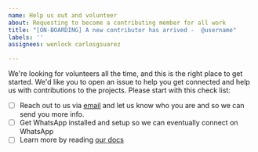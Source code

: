```yaml
---
name: Help us out and volunteer
about: Requesting to become a contributing member for all work
title: "[ON-BOARDING] A new contributor has arrived -  @username"
labels: ''
assignees: wenlock carlosgsuarez

---
```


We're looking for volunteers all the time, and this is the right place to get started. We'd like you to open an issue to help you get connected and help us with contributions to the projects. Please start with this check list:

- [ ] Reach out to us via [email](Carlos@alumni.stanford.edu) and let us know who you are and so we can send you more info.
- [ ] Get WhatsApp installed and setup so we can eventually connect on WhatsApp
- [ ] Learn more by reading [our docs](https://github.com/JusticeInternational/project-config/blob/master/docs/README.md)
